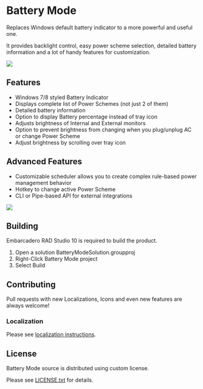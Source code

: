 # Battery Mode

Replaces Windows default battery indicator to a more powerful and useful one.

It provides backlight control, easy power scheme selection, detailed battery information and a lot of handy features for customization.

![](https://en.bmode.tarcode.ru/img/sc2.png)

## Features

* Windows 7/8 styled Battery Indicator
* Displays complete list of Power Schemes (not just 2 of them)
* Detailed battery information
* Option to display Battery percentage instead of tray icon
* Adjusts brightness of Internal and External monitors
* Option to prevent brightness from changing when you plug/unplug AC or change Power Scheme
* Adjust brightness by scrolling over tray icon

## Advanced Features

* Customizable scheduler allows you to create complex rule-based power management behavior
* Hotkey to change active Power Scheme
* CLI or Pipe-based API for external integrations

![](https://en.bmode.tarcode.ru/img/sc6.png)

## Building

Embarcadero RAD Studio 10 is required to build the product.

1. Open a solution BatteryModeSolution.groupproj
2. Right-Click Battery Mode project
3. Select Build

## Contributing

Pull requests with new Localizations, Icons and even new features are always welcome!

### Localization

Please see [localization instructions](Localization/README.md).

## License

Battery Mode source is distributed using custom license.

Please see [LICENSE.txt](LICENSE.txt) for details.

